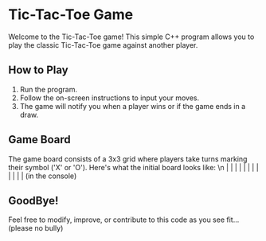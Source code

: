 # Tic-Tac-Toe Game

Welcome to the Tic-Tac-Toe game! This simple C++ program allows you to play the classic Tic-Tac-Toe game against another player.

## How to Play

1. Run the program.
2. Follow the on-screen instructions to input your moves.
3. The game will notify you when a player wins or if the game ends in a draw.

## Game Board

The game board consists of a 3x3 grid where players take turns marking their symbol ('X' or 'O'). Here's what the initial board looks like:
\n
| | | |
| | | |
| | | |
(in the console)


## GoodBye!
Feel free to modify, improve, or contribute to this code as you see fit... (please no bully)

